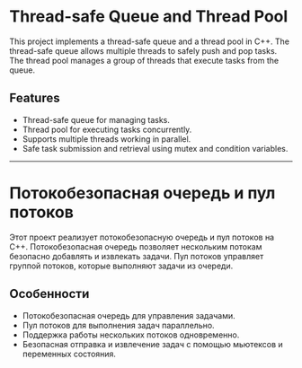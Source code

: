 # Thread-safe Queue and Thread Pool

This project implements a thread-safe queue and a thread pool in C++. The thread-safe queue allows multiple threads to safely push and pop tasks. The thread pool manages a group of threads that execute tasks from the queue.

## Features

- Thread-safe queue for managing tasks.
- Thread pool for executing tasks concurrently.
- Supports multiple threads working in parallel.
- Safe task submission and retrieval using mutex and condition variables.

---

# Потокобезопасная очередь и пул потоков

Этот проект реализует потокобезопасную очередь и пул потоков на C++. Потокобезопасная очередь позволяет нескольким потокам безопасно добавлять и извлекать задачи. Пул потоков управляет группой потоков, которые выполняют задачи из очереди.

## Особенности

- Потокобезопасная очередь для управления задачами.
- Пул потоков для выполнения задач параллельно.
- Поддержка работы нескольких потоков одновременно.
- Безопасная отправка и извлечение задач с помощью мьютексов и переменных состояния.